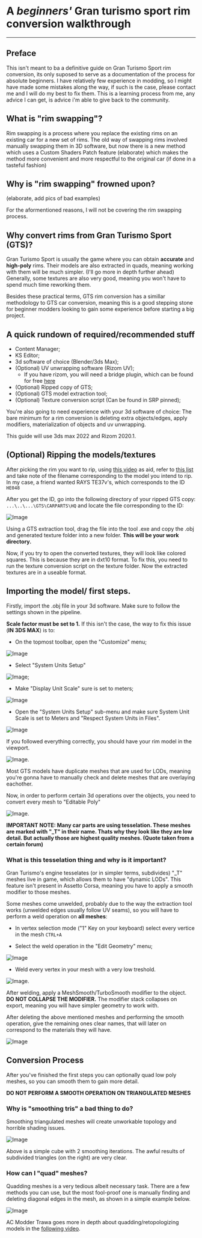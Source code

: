 # A *beginners'* Gran turismo sport rim conversion walkthrough
---

## Preface
This isn't meant to ba a definitive guide on Gran Turismo Sport rim conversion, its only suposed to serve as a documentation of the process for absolute beginners. I have relatively few experience in modding, so I might have made some mistakes along the way, if such is the case, please contact me and I will do my best to fix them. This is a learning process from me, any advice I can get, is advice i'm able to give back to the community.

## What is "rim swapping"?
Rim swapping is a process where you replace the existing rims on an existing car for a new set of rims. The old way of swapping rims involved manually swapping them in 3D software, but now there is a new method which uses a Custom Shaders Patch feature (elaborate) which makes the method more convenient and more respectful to the original car (if done in a tasteful fashion)

## Why is "rim swapping" frowned upon?
(elaborate, add pics of bad examples)

For the aformentioned reasons, I will not be covering the rim swapping process.

## Why convert rims from Gran Turismo Sport (GTS)?
Gran Turismo Sport is usually the game where you can obtain **accurate** and **high-poly** rims. Their models are also extracted in quads, meaning working with them will be much simpler. (I'll go more in depth further ahead) Generally, some textures are also very good, meaning you won't have to spend much time reworking them.

Besides these practical terms, GTS rim conversion has a simillar methodology to GTS car conversion, meaning this is a good stepping stone for beginner modders looking to gain some experience before starting a big project.


## A quick rundown of required/recommended stuff

+ Content Manager;
+ KS Editor;
+ 3d software of choice (Blender/3ds Max);
+ (Optional) UV unwrapping software (Rizom UV);
  + If you have rizom, you will need a bridge plugin, which can be found for free [here](https://www.rizom-lab.com/bridges/ "Rizom link")
+ (Optional) Ripped copy of GTS;
+ (Optional) GTS model extraction tool;
+ (Optional) Texture conversion script (Can be found in SRP pinned);


You're also going to need experience with your 3d software of choice: The bare minimum for a rim conversion is deleting extra objects/edges, apply modifiers, materialization of objects and uv unwrapping.


This guide will use 3ds max 2022 and Rizom 2020.1.

## (Optional) Ripping the models/textures

After picking the rim you want to rip, using [this video](https://www.youtube.com/watch?v=4aZOF9_DiRo "GTS Rim Video") as aid, refer to [this list](http://url.com "GTS Rim List") and take note of the filename corresponding to the model you intend to rip. In my case, a friend wanted RAYS TE37v's, which corresponds to the ID `HE048` 


After you get the ID, go into the following directory of your ripped GTS copy: `...\..\...\GTS\CARPARTS\HQ` and locate the file corresponding to the ID: 

![Image](https://files.catbox.moe/vlltv1.jpg "Rim in Directory")

Using a GTS extraction tool, drag the file into the tool .exe and copy the .obj and generated texture folder into a new folder. **This will be your work directory.** 

Now, if you try to open the converted textures, they will look like colored squares. This is because they are in dxt10 format. To fix this, you need to run the texture conversion script on the texture folder. Now the extracted textures are in a useable format.

## Importing the model/ first steps.

Firstly, import the .obj file in your 3d software. Make sure to follow the settings shown in the pipeline. 

**Scale factor must be set to 1.** If this isn't the case, the way to fix this issue (**IN 3DS MAX**) is to:

+ On the topmost toolbar, open the "Customize" menu;

![Image](https://files.catbox.moe/t8oxxx.jpg "Customize menu")

+ Select "System Units Setup"

![Image](https://files.catbox.moe/lrk4s7.jpg "System Units Setup");

+ Make "Display Unit Scale" sure is set to meters;

![Image](https://files.catbox.moe/f9vnik.jpg "Display Unit Scale") 

+ Open the "System Units Setup" sub-menu and make sure System Unit Scale is set to Meters and "Respect System Units in Files".

![Image](https://files.catbox.moe/nhawbp.jpg "System Units Setup sub-menu") 

If you followed everything correctly, you should have your rim model in the viewport.

![Image](https://files.catbox.moe/emzsd8.jpg "Rim in viewport").

Most GTS models have duplicate meshes that are used for LODs, meaning you're gonna have to manually check and delete meshes that are overlaying eachother.


Now, in order to perform certain 3d operations over the objects, you need to convert every mesh to "Editable Poly" 

![Image](https://files.catbox.moe/d43yqd.jpg "Editable Poly").

**IMPORTANT NOTE: Many car parts are using tesselation. These meshes are marked with "_T" in their name. Thats why they look like they are low detail. But actually those are highest quality meshes. (Quote taken from a certain forum)**

### What is this tesselation thing and why is it important?

Gran Turismo's engine tesselates (or in simpler terms, subdivides) "_T" meshes live in game, which allows them to have "dynamic LODs". This feature isn't present in Assetto Corsa, meaning you have to apply a smooth modifier to those meshes.  

Some meshes come unwelded, probably due to the way the extraction tool works (unwelded edges usually follow UV seams), so you will have to perform a weld operation on **all meshes**:

+ In vertex selection mode ("1" Key on your keyboard) select every vertice in the mesh `CTRL+A`

+ Select the weld operation in the "Edit Geometry" menu;

![Image](https://files.catbox.moe/wcm3yg.jpg "Weld Operation")

+ Weld every vertex in your mesh with a very low treshold. 

![Image](https://files.catbox.moe/nqmaib.jpg "Low threshold welding").


After welding, apply a MeshSmooth/TurboSmooth modifier to the object. **DO NOT COLLAPSE THE MODIFIER.** The modifier stack collapses on export, meaning you will have simpler geometry to work with.

After deleting the above mentioned meshes and performing the smooth operation, give the remaining ones clear names, that will later on correspond to the materials they will have. 

![Image](https://files.catbox.moe/nj2h3t.jpg "Rim after deleting duplicates and renaming meshes")


## Conversion Process

After you've finished the first steps you can optionally quad low poly meshes, so you can smooth them to gain more detail.

**DO NOT PERFORM A SMOOTH OPERATION ON TRIANGULATED MESHES**

### Why is "smoothing tris" a bad thing to do?

Smoothing triangulated meshes will create unworkable topology and horrible shading issues.

![Image](https://files.catbox.moe/yojaqf.PNG "Comparison of smoothing quads/tris")

Above is a simple cube with 2 smoothing iterations. The awful results of subdivided triangles (on the right) are very clear.


### How can I "quad" meshes?

Quadding meshes is a very tedious albeit necessary task. There are a few methods you can use, but the most fool-proof one is manually finding and deleting diagonal edges in the mesh, as shown in a simple example below.

![Image](https://files.catbox.moe/06iz2n.PNG "A quick visual guide on quadding") 

AC Modder Trawa goes more in depth about quadding/retopologizing models in the [following video](https://www.youtube.com/watch?v=Tg-TauMHpWs "Trawa retopo vid").







